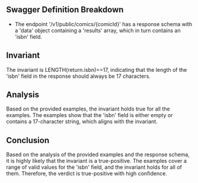 ## Swagger Definition Breakdown
- The endpoint '/v1/public/comics/{comicId}' has a response schema with a 'data' object containing a 'results' array, which in turn contains an 'isbn' field.

## Invariant
The invariant is LENGTH(return.isbn)==17, indicating that the length of the 'isbn' field in the response should always be 17 characters.

## Analysis
Based on the provided examples, the invariant holds true for all the examples. The examples show that the 'isbn' field is either empty or contains a 17-character string, which aligns with the invariant.

## Conclusion
Based on the analysis of the provided examples and the response schema, it is highly likely that the invariant is a true-positive. The examples cover a range of valid values for the 'isbn' field, and the invariant holds for all of them. Therefore, the verdict is true-positive with high confidence.
